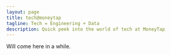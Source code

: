 ```yaml
---
layout: page
title: tech@moneytap
tagline: Tech = Engineering + Data
description: Quick peek into the world of tech at MoneyTap
---
```


Will come here in a while.

